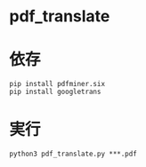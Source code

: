 # pdf_translate

# 依存
`pip install pdfminer.six`  
`pip install googletrans`

# 実行
`python3 pdf_translate.py ***.pdf`
